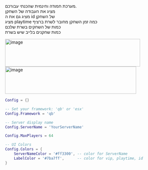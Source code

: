 מערכת חמודה וחינמית שהכנתי עבורכם.<br>
מציג את העבודה של השחקן<br>
מציג גם את ה id של השחקן<br>
מציג playtime כמה זמן השחקן מחובר לשרת ברציף<br>
כמות של השחקים בשרת שלכם<br>
כמות שחקנים בלייב שיש בשרת<br>


<img width="442" height="90" alt="image" src="https://github.com/user-attachments/assets/16680ad1-62d2-48c0-9ec0-5694cde7a4cf" />
<img width="429" height="89" alt="image" src="https://github.com/user-attachments/assets/eddff742-f969-4d60-a340-5e68eb120cce" />

```lua
Config = {}

-- Set your framework: 'qb' or 'esx'
Config.Framework = 'qb'

-- Server display name
Config.ServerName = 'YourServerName'

Config.MaxPlayers = 64

-- UI Colors
Config.Colors = {
    ServerNameColor = '#ff3300', -- color for ServerName
    LabelColor = '#7ba7ff',      -- color for vip, playtime, id
}
```

